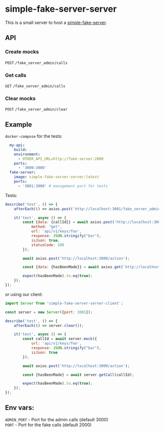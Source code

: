 # simple-fake-server-server
This is a small server to host a [simple-fake-server](https://github.com/Soluto/simple-fake-server).

## API

### Create mocks
`POST` `/fake_server_admin/calls`

### Get calls
`GET` `/fake_server_admin/calls`
### Clear mocks
`POST` `/fake_server_admin/clear`

## Example
`docker-compose` for the tests:
```yaml
  my-api:
    build: .
    environment:
      - OTHER_API_URL=http://fake-server:2000
    ports:
      - '3000:3000'
  fake-server:
    image: simple-fake-server-server:latest
    ports:
      - '3001:3000' # management port for tests
```

Tests:
```js
describe('test', () => {
    afterEach(() => axios.post('http://localhost:3001/fake_server_admin/clear'));

    it('test', async () => {
        const {data: {callId}} = await axios.post('http://localhost:3001/fake_server_admin/calls', {
            method: "get",
            url: 'api/v1/keys/foo',
            response: JSON.stringify("bar"),
            isJson: true,
            statusCode: 200
        });

        await axios.post('http://localhost:3000/action');

        const {data: {hasBeenMade}} = await axios.get(`http://localhost:3001/fake_server_admin/calls?callId=${callId}`);

        expect(hasBeenMade).to.eq(true);
    });
});
```
or using our client:
```js
import Server from 'simple-fake-server-server-client';

const server = new Server({port: 3001});

describe('test', () => {
    afterEach(() => server.clear());

    it('test', async () => {
        const callId = await server.mock({
            url: 'api/v1/keys/foo',
            response: JSON.stringify("bar"),
            isJson: true
        });

        await axios.post('http://localhost:3000/action');

        const {hasBeenMade} = await server.getCall(callId);

        expect(hasBeenMade).to.eq(true);
    });
});
```
## Env vars:  
`ADMIN_PORT` - Port for the admin calls (default 3000)  
`PORT` - Port for the fake calls (default 2000)  
